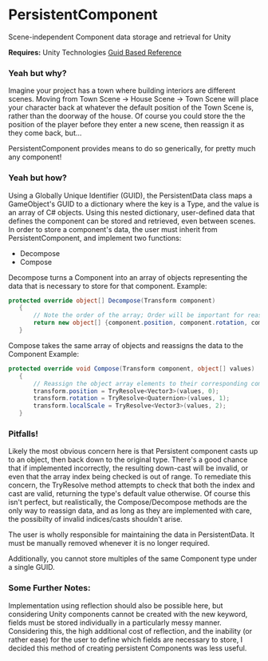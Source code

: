 # PersistentComponent
 Scene-independent Component data storage and retrieval for Unity
 
 **Requires:** Unity Technologies [Guid Based Reference](https://github.com/Unity-Technologies/guid-based-reference)

### Yeah but why?
 Imagine your project has a town where building interiors are different scenes.
 Moving from
	Town Scene -> House Scene -> Town Scene
 will place your character back at whatever the default position of the Town Scene is, rather than the doorway of the house.
 Of course you could store the the position of the player before they enter a new scene, then reassign it as they come back, but...
 
 PersistentComponent provides means to do so generically, for pretty much any component!
 
### Yeah but how?
 Using a Globally Unique Identifier (GUID), the PersistentData class maps a GameObject's GUID to a dictionary where the key is a Type, and the value is an array of C# objects.
 Using this nested dictionary, user-defined data that defines the component can be stored and retrieved, even between scenes.
 In order to store a component's data, the user must inherit from PersistentComponent, and implement two functions:
 * Decompose
 * Compose
 
 Decompose turns a Component into an array of objects representing the data that is necessary to store for that component.
 Example:
 ```C#
 protected override object[] Decompose(Transform component)
    {
        // Note the order of the array; Order will be important for reassignment
        return new object[] {component.position, component.rotation, component.localScale};
    }
 ```
 Compose takes the same array of objects and reassigns the data to the Component
 Example:
 ```C#
 protected override void Compose(Transform component, object[] values)
    {
        // Reassign the object array elements to their corresponding component fields
        transform.position = TryResolve<Vector3>(values, 0);
        transform.rotation = TryResolve<Quaternion>(values, 1);
        transform.localScale = TryResolve<Vector3>(values, 2);
    }
 ```
 
### Pitfalls!
 Likely the most obvious concern here is that Persistent component casts up to an object, then back down to the original type.  There's a good chance that if implemented incorrectly, the resulting down-cast will be invalid, or even that the array index being checked is out of range.
 To remediate this concern, the TryResolve method attempts to check that both the index and cast are valid, returning the type's default value otherwise.  Of course this isn't perfect, but realistically, the Compose/Decompose methods are the only way to reassign data, and as long as they are implemented with care, the possibilty of 
 invalid indices/casts shouldn't arise.
 
 The user is wholly responsible for maintaining the data in PersistentData.  It must be manually removed whenever it is no longer required.
 
 Additionally, you cannot store multiples of the same Component type under a single GUID.
 
### Some Further Notes:
 Implementation using reflection should also be possible here, but considering Unity components cannot be created with the new keyword, fields must be stored individually in a particularly messy manner.  Considering this, the high additional cost of reflection, and the inability (or rather ease) for the user to define which fields are necessary to store,
 I decided this method of creating persistent Components was less useful.